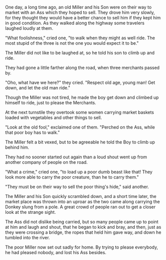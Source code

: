 One day, a long time ago, an old Miller and his Son were on their
way to market with an Ass which they hoped to sell. They drove
him very slowly, for they thought they would have a better chance
to sell him if they kept him in good condition. As they walked
along the highway some travelers laughed loudly at them.

"What foolishness," cried one, "to walk when they might as well
ride. The most stupid of the three is not the one you would
expect it to be."

The Miller did not like to be laughed at, so he told his son to
climb up and ride.

They had gone a little farther along the road, when three
merchants passed by.

"Oho, what have we here?" they cried. "Respect old age, young
man! Get down, and let the old man ride."

Though the Miller was not tired, he made the boy get down and
climbed up himself to ride, just to please the Merchants.

At the next turnstile they overtook some women carrying market
baskets loaded with vegetables and other things to sell.

"Look at the old fool," exclaimed one of them. "Perched on the
Ass, while that poor boy has to walk."

The Miller felt a bit vexed, but to be agreeable he told the Boy
to climb up behind him.

They had no sooner started out again than a loud shout went up
from another company of people on the road.

"What a crime," cried one, "to load up a poor dumb beast like
that! They look more able to carry the poor creature, than he to
carry them."

"They must be on their way to sell the poor thing's hide," said
another.

The Miller and his Son quickly scrambled down, and a short time
later, the market place was thrown into an uproar as the two came
along carrying the Donkey slung from a pole. A great crowd of
people ran out to get a closer look at the strange sight.

The Ass did not dislike being carried, but so many people came up
to point at him and laugh and shout, that he began to kick and
bray, and then, just as they were crossing a bridge, the ropes
that held him gave way, and down he tumbled into the river.

The poor Miller now set out sadly for home. By trying to please
everybody, he had pleased nobody, and lost his Ass besides.
